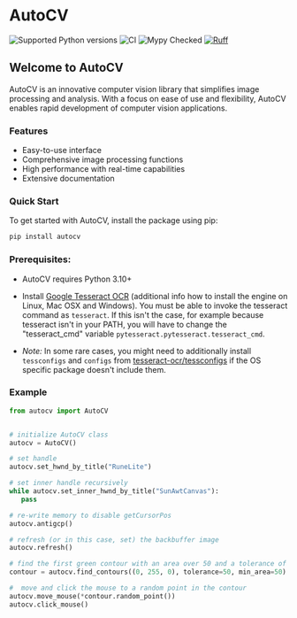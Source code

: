 # AutoCV
![Supported Python versions](https://img.shields.io/badge/python-3.10%20|%203.11%20|%203.12-blue.svg)
![CI](https://github.com/mohanz1/autocv/actions/workflows/ci.yml/badge.svg?branch=main&event=push)
![Mypy Checked](https://img.shields.io/badge/mypy-checked-green.svg)
[![Ruff](https://img.shields.io/endpoint?url=https://raw.githubusercontent.com/astral-sh/ruff/main/assets/badge/v2.json)](https://github.com/astral-sh/ruff)

## Welcome to AutoCV

AutoCV is an innovative computer vision library that simplifies image processing and analysis. With a focus on ease of use and flexibility, AutoCV enables rapid development of computer vision applications.



### Features

* Easy-to-use interface
* Comprehensive image processing functions
* High performance with real-time capabilities
* Extensive documentation



### Quick Start

To get started with AutoCV, install the package using pip:

```bash
pip install autocv
```

### Prerequisites:

- AutoCV requires Python 3.10+

- Install [Google Tesseract OCR](https://github.com/tesseract-ocr/tesseract) (additional info how to install the engine on Linux, Mac OSX and Windows). You must be able to invoke the tesseract command as `tesseract`. If this isn't the case, for example because tesseract isn't in your PATH, you will have to change the "tesseract_cmd" variable `pytesseract.pytesseract.tesseract_cmd`.

- *Note:* In some rare cases, you might need to additionally install `tessconfigs` and `configs` from [tesseract-ocr/tessconfigs](https://github.com/tesseract-ocr/tessconfigs) if the OS specific package doesn't include them.

### Example
```py
from autocv import AutoCV


# initialize AutoCV class
autocv = AutoCV()

# set handle
autocv.set_hwnd_by_title("RuneLite")

# set inner handle recursively
while autocv.set_inner_hwnd_by_title("SunAwtCanvas"):
   pass

# re-write memory to disable getCursorPos
autocv.antigcp()

# refresh (or in this case, set) the backbuffer image
autocv.refresh()

# find the first green contour with an area over 50 and a tolerance of 50
contour = autocv.find_contours((0, 255, 0), tolerance=50, min_area=50).first()

#  move and click the mouse to a random point in the contour
autocv.move_mouse(*contour.random_point())
autocv.click_mouse()
```
